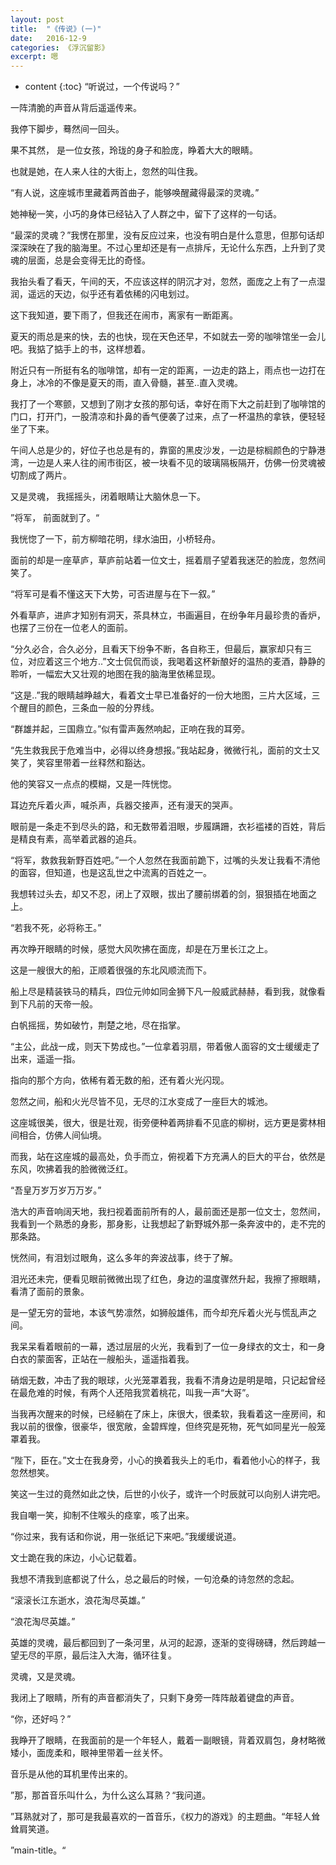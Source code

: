 ```yaml
---
layout: post
title:  "《传说》(一)"
date:   2016-12-9
categories: 《浮沉留影》
excerpt: 嗯
---
```


* content
{:toc}
“听说过，一个传说吗？”

一阵清脆的声音从背后遥遥传来。

我停下脚步，蓦然间一回头。

果不其然， 是一位女孩，玲珑的身子和脸庞，睁着大大的眼睛。

也就是她，在人来人往的大街上，忽然的叫住我。

“有人说，这座城市里藏着两首曲子，能够唤醒藏得最深的灵魂。”

她神秘一笑，小巧的身体已经钻入了人群之中，留下了这样的一句话。

“最深的灵魂？”我愣在那里，没有反应过来，也没有明白是什么意思，但那句话却深深映在了我的脑海里。不过心里却还是有一点排斥，无论什么东西，上升到了灵魂的层面，总是会变得无比的奇怪。

我抬头看了看天，午间的天，不应该这样的阴沉才对，忽然，面庞之上有了一点湿润，遥远的天边，似乎还有着依稀的闪电划过。

这下我知道，要下雨了，但我还在闹市，离家有一断距离。

夏天的雨总是来的快，去的也快，现在天色还早，不如就去一旁的咖啡馆坐一会儿吧。我掂了掂手上的书，这样想着。

附近只有一所挺有名的咖啡馆，却有一定的距离，一边走的路上，雨点也一边打在身上，冰冷的不像是夏天的雨，直入骨髓，甚至..直入灵魂。

我打了一个寒颤，又想到了刚才女孩的那句话，幸好在雨下大之前赶到了咖啡馆的门口，打开门，一股清凉和扑鼻的香气便袭了过来，点了一杯温热的拿铁，便轻轻坐了下来。

午间人总是少的，好位子也总是有的，靠窗的黑皮沙发，一边是棕榈颜色的宁静港湾，一边是人来人往的闹市街区，被一块看不见的玻璃隔板隔开，仿佛一份灵魂被切割成了两片。

又是灵魂， 我摇摇头，闭着眼睛让大脑休息一下。

”将军， 前面就到了。“

我恍惚了一下，前方柳暗花明，绿水油田，小桥轻舟。

面前的却是一座草庐，草庐前站着一位文士，摇着扇子望着我迷茫的脸庞，忽然间笑了。

“将军可是看不懂这天下大势，可否进屋与在下一叙。”

外看草庐，进庐才知别有洞天，茶具林立，书画遍目，在纷争年月最珍贵的香炉，也摆了三份在一位老人的面前。

“分久必合，合久必分，且看天下纷争不断，各自称王，但最后，赢家却只有三位，对应着这三个地方..”文士侃侃而谈，我喝着这杯新酿好的温热的麦酒，静静的聆听，一幅宏大又壮观的地图在我的脑海里依稀显现。

“这是..”我的眼睛越睁越大，看着文士早已准备好的一份大地图，三片大区域，三个醒目的颜色，三条血一般的分界线。

“群雄并起，三国鼎立。”似有雷声轰然响起，正响在我的耳旁。

“先生救我民于危难当中，必得以终身想报。”我站起身，微微行礼，面前的文士又笑了，笑容里带着一丝释然和豁达。

他的笑容又一点点的模糊，又是一阵恍惚。

耳边充斥着火声，喊杀声，兵器交接声，还有漫天的哭声。

眼前是一条走不到尽头的路，和无数带着泪眼，步履蹒跚，衣衫褴褛的百姓，背后是精良有素，高举着武器的追兵。

“将军，救救我新野百姓吧。”一个人忽然在我面前跪下，过嘴的头发让我看不清他的面容，但知道，也是这乱世之中流离的百姓之一。

我想转过头去，却又不忍，闭上了双眼，拔出了腰前绑着的剑，狠狠插在地面之上。

“若我不死，必将称王。”

再次睁开眼睛的时候，感觉大风吹拂在面庞，却是在万里长江之上。

这是一艘很大的船，正顺着很强的东北风顺流而下。

船上尽是精装铁马的精兵，四位元帅如同金狮下凡一般威武赫赫，看到我，就像看到下凡前的天帝一般。

白帆摇摇，势如破竹，荆楚之地，尽在指掌。

“主公，此战一成，则天下势成也。”一位拿着羽扇，带着傲人面容的文士缓缓走了出来，遥遥一指。

指向的那个方向，依稀有着无数的船，还有着火光闪现。

忽然之间，船和火光尽皆不见，无尽的江水变成了一座巨大的城池。

这座城很美，很大，很是壮观，街旁便种着两排看不见底的柳树，远方更是雾林相间相合，仿佛人间仙境。

而我，站在这座城的最高处，负手而立，俯视着下方充满人的巨大的平台，依然是东风，吹拂着我的脸微微泛红。

“吾皇万岁万岁万万岁。”

浩大的声音响阔天地，我扫视着面前所有的人，最前面还是那一位文士，忽然间，我看到一个熟悉的身影，那身影，让我想起了新野城外那一条奔波中的，走不完的那条路。

恍然间，有泪划过眼角，这么多年的奔波战事，终于了解。

泪光还未完，便看见眼前微微出现了红色，身边的温度骤然升起，我擦了擦眼睛，看清了面前的景象。

是一望无穷的营地，本该气势凛然，如狮般雄伟，而今却充斥着火光与慌乱声之间。

我呆呆看着眼前的一幕，透过层层的火光，我看到了一位一身绿衣的文士，和一身白衣的蒙面客，正站在一艘船头，遥遥指着我。

硝烟无数，冲击了我的眼球，火光笼罩着我，我看不清身边是明是暗，只记起曾经在最危难的时候，有两个人还陪我赏着桃花，叫我一声“大哥”。

当我再次醒来的时候，已经躺在了床上，床很大，很柔软，我看着这一座房间，和我以前的很像，很豪华，很宽敞，金碧辉煌，但终究是死物，死气如同星光一般笼罩着我。

“陛下，臣在。”文士在我身旁，小心的换着我头上的毛巾，看着他小心的样子，我忽然想笑。

笑这一生过的竟然如此之快，后世的小伙子，或许一个时辰就可以向别人讲完吧。

我自嘲一笑，抑制不住喉头的痉挛，咳了出来。

“你过来，我有话和你说，用一张纸记下来吧。”我缓缓说道。

文士跪在我的床边，小心记载着。

我想不清我到底都说了什么，总之最后的时候，一句沧桑的诗忽然的念起。

“滚滚长江东逝水，浪花淘尽英雄。”

“浪花淘尽英雄。”

英雄的灵魂，最后都回到了一条河里，从河的起源，逐渐的变得磅礴，然后跨越一望无尽的平原，最后注入大海，循环往复。

灵魂，又是灵魂。

我闭上了眼睛，所有的声音都消失了，只剩下身旁一阵阵敲着键盘的声音。

“你，还好吗？”

我睁开了眼睛，在我面前的是一个年轻人，戴着一副眼镜，背着双肩包，身材略微矮小，面庞柔和，眼神里带着一丝关怀。

音乐是从他的耳机里传出来的。

”那，那首音乐叫什么，为什么这么耳熟？“我问道。

”耳熟就对了，那可是我最喜欢的一首音乐，《权力的游戏》的主题曲。“年轻人耸耸肩笑道。

”main-title。“




